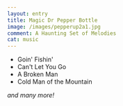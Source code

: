 ```yaml
---
layout: entry
title: Magic Dr Pepper Bottle
image: /images/pepperup2a1.jpg
comment: A Haunting Set of Melodies
cat: music
---
```

* Goin' Fishin'
* Can't Let You Go
* A Broken Man
* Cold Man of the Mountain

_and many more!_
